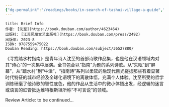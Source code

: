 ```yaml
---
{"dg-permalink":"/readings/books/in-search-of-tashui-village-a-guide","tags":["book/finished/poem"],"title":"寻找踏水村指南","author":"沈至","cover":"https://cdn.freezing.cool/images/202402142039788.jpg","date":"2024-02-14T20:11","update":"2024-02-15T22:29","douban":"https://book.douban.com/subject/36527880/","dg-publish":true,"noteIcon":6,"permalink":"/readings/books/in-search-of-tashui-village-a-guide/","dgPassFrontmatter":true,"created":"2024-02-14T20:11","updated":"2024-02-15T22:29"}
---
```


```ad-note
title: Brief Info
作者: [沈至](https://book.douban.com/author/4623464)
出版社: [江苏凤凰文艺出版社](https://book.douban.com/press/2492)
出版年: 2023-8
ISBN: 9787559475022
Douban Reading: https://book.douban.com/subject/36527880/
```


《寻找踏水村指南》是青年诗人沈至的首部诗歌作品集，也是他在汉语领域内对其“诗心”的一次集中展演。全书包合以“指南”为题的系列诗歌。从“失眠”到“屏幕”，从“踏水村”到“牛津”，“指南诗”系列以柔软的后现代目光搓捻那些有着显著时代特征的城市经验及全球化语境下的离散体悟，充满个人体验。沈至所受的哲学训练研磨了他诗歌的智性底色，他的作品从生活中的微小体悟出发，经逻辑的迷言或语言的虹管抵达维特根斯坦所称“不可言说”的领域。

Review Article: to be continued...